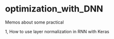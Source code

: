 # optimization_with_DNN
Memos about some practical  

1, How to use layer normalization in RNN with Keras 
